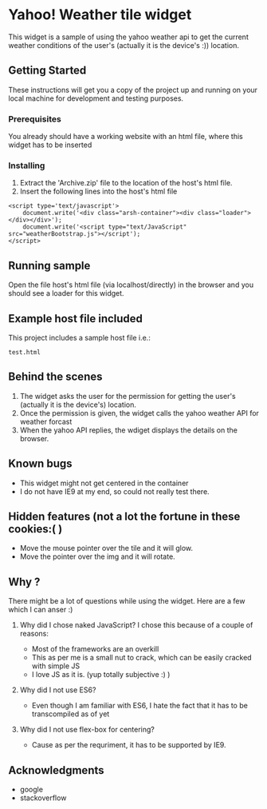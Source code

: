 # Yahoo! Weather tile widget

This widget is a sample of using the yahoo weather api to get the current weather conditions of the user's (actually it is the device's :)) location.

## Getting Started

These instructions will get you a copy of the project up and running on your local machine for development and testing purposes. 

### Prerequisites

You already should have a working website with an html file, where this widget has to be inserted


### Installing

1. Extract the 'Archive.zip' file to the location of the host's html file.
2. Insert the following lines into the host's html file

```
<script type='text/javascript'>
    document.write('<div class="arsh-container"><div class="loader"></div></div>');
    document.write('<script type="text/JavaScript" src="weatherBootstrap.js"></script');
</script>
```
## Running sample 

Open the file host's html file (via localhost/directly) in the browser and you should see a loader for this widget.

## Example host file included 

This project includes a sample host file i.e.:
```
test.html
```

## Behind the scenes

1. The widget asks the user for the permission for getting the user's (actually it is the device's) location.
2. Once the permission is given, the widget calls the yahoo weather API for weather forcast
3. When the yahoo API replies, the wdiget displays the details on the browser.

## Known bugs

* This widget might not get centered in the container 
* I do not have IE9 at my end, so could not really test there.

## Hidden features (not a lot the fortune in these cookies:( )

* Move the mouse pointer over the tile and it will glow.
* Move the pointer over the img and it will rotate.

## Why ?
There might be a lot of questions while using the widget. Here are a few which I can anser :)

1. Why did I chose naked JavaScript?
	I chose this because of a couple of reasons:
	* Most of the frameworks are an overkill
	* This as per me is a small nut to crack, which can be easily cracked with simple JS
	* I love JS as it is. (yup totally subjective :) )

2. Why did I not use ES6?
	* Even though I am familiar with ES6, I hate the fact that it has to be transcompiled as of yet

3. Why did I not use flex-box for centering?
	* Cause as per the requriment, it has to be supported by IE9.

## Acknowledgments

* google
* stackoverflow


